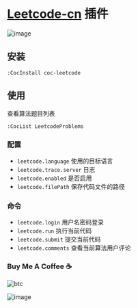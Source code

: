 # [Leetcode-cn](https://leetcode-cn.com) 插件

![image](https://user-images.githubusercontent.com/5492542/82134259-a73b0c00-9828-11ea-9c73-e4ab21c61351.png)

## 安装

```vim
:CocInstall coc-leetcode
```

## 使用

查看算法题目列表

```vim
:CocList LeetcodeProblems
```

### 配置

- `leetcode.language` 使用的目标语言
- `leetcode.trace.server` 日志
- `leetcode.enabled` 是否启用
- `leetcode.filePath` 保存代码文件的路径

### 命令

- `leetcode.login` 用户名密码登录
- `leetcode.run` 执行当前代码
- `leetcode.submit` 提交当前代码
- `leetcode.comments` 查看当前算法用户评论

### Buy Me A Coffee ☕️

![btc](https://img.shields.io/keybase/btc/iamcco.svg?style=popout-square)

![image](https://user-images.githubusercontent.com/5492542/42771079-962216b0-8958-11e8-81c0-520363ce1059.png)
